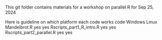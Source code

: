 This git folder contains materials for a workshop on parallel R for Sep 25, 2024

Here is guideline on which platform each code works
code                        Windows     Linux
Mandelbrot.R                yes         yes 
Rscripts_part1_R_intro.R    yes         yes 
Rscripts_part2_parallel.R   yes         yes
   
